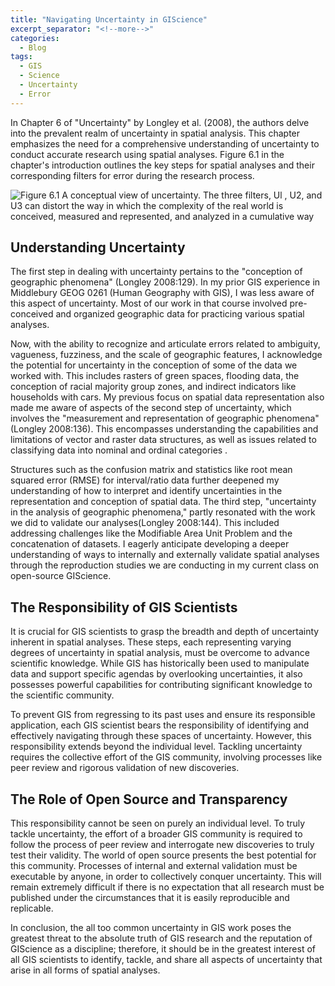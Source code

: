 ```yaml
---
title: "Navigating Uncertainty in GIScience"
excerpt_separator: "<!--more-->"
categories:
  - Blog
tags: 
  - GIS
  - Science
  - Uncertainty 
  - Error
---
```

In Chapter 6 of "Uncertainty" by Longley et al. (2008), the authors delve into the prevalent realm of uncertainty in spatial analysis. This chapter emphasizes the need for a comprehensive understanding of uncertainty to conduct accurate research using spatial analyses. Figure 6.1 in the chapter's introduction outlines the key steps for spatial analyses and their corresponding filters for error during the research process.

![Figure 6.1 A conceptual view of uncertainty. The three filters, Ul , U2, and U3 can distort the way in which the complexity of the real world is conceived, measured and represented, and analyzed in a cumulative way]("/assets/images/figure6.png")

## Understanding Uncertainty

The first step in dealing with uncertainty pertains to the "conception of geographic phenomena" (Longley 2008:129). In my prior GIS experience in Middlebury GEOG 0261 (Human Geography with GIS), I was less aware of this aspect of uncertainty. Most of our work in that course involved pre-conceived and organized geographic data for practicing various spatial analyses.

Now, with the ability to recognize and articulate errors related to ambiguity, vagueness, fuzziness, and the scale of geographic features, I acknowledge the potential for uncertainty in the conception of some of the data we worked with. This includes rasters of green spaces, flooding data, the conception of racial majority group zones, and indirect indicators like households with cars. My previous focus on spatial data representation also made me aware of aspects of the second step of uncertainty, which involves the "measurement and representation of geographic phenomena"(Longley 2008:136). This encompasses understanding the capabilities and limitations of vector and raster data structures, as well as issues related to classifying data into nominal and ordinal categories .

Structures such as the confusion matrix and statistics like root mean squared error (RMSE) for interval/ratio data further deepened my understanding of how to interpret and identify uncertainties in the representation and conception of spatial data. The third step, "uncertainty in the analysis of geographic phenomena," partly resonated with the work we did to validate our analyses(Longley 2008:144). This included addressing challenges like the Modifiable Area Unit Problem and the concatenation of datasets. I eagerly anticipate developing a deeper understanding of ways to internally and externally validate spatial analyses through the reproduction studies we are conducting in my current class on open-source GIScience.

## The Responsibility of GIS Scientists

It is crucial for GIS scientists to grasp the breadth and depth of uncertainty inherent in spatial analyses. These steps, each representing varying degrees of uncertainty in spatial analysis, must be overcome to advance scientific knowledge. While GIS has historically been used to manipulate data and support specific agendas by overlooking uncertainties, it also possesses powerful capabilities for contributing significant knowledge to the scientific community.

To prevent GIS from regressing to its past uses and ensure its responsible application, each GIS scientist bears the responsibility of identifying and effectively navigating through these spaces of uncertainty. However, this responsibility extends beyond the individual level. Tackling uncertainty requires the collective effort of the GIS community, involving processes like peer review and rigorous validation of new discoveries.

## The Role of Open Source and Transparency

This responsibility cannot be seen on purely an individual level. To truly tackle uncertainty, the effort of a broader GIS community is required to follow the process of peer review and interrogate new discoveries to truly test their validity. The world of open source presents the best potential for this community. Processes of internal and external validation must be executable by anyone, in order to collectively conquer uncertainty. This will remain extremely difficult if there is no expectation that all research must be published under the circumstances that it is easily reproducible and replicable. 

In conclusion, the all too common uncertainty in GIS work poses the greatest threat to the absolute truth of GIS research and the reputation of GIScience as a discipline; therefore, it should be in the greatest interest of all GIS scientists to identify, tackle, and share all aspects of uncertainty that arise in all forms of spatial analyses.

